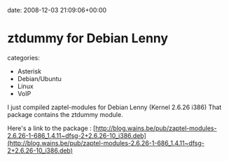 


date: 2008-12-03 21:09:06+00:00


# ztdummy for Debian Lenny

categories:
- Asterisk
- Debian/Ubuntu
- Linux
- VoIP


I just compiled zaptel-modules for Debian Lenny (Kernel 2.6.26 i386)
That package contains the ztdummy module.

Here's a link to the package :
[http://blog.wains.be/pub/zaptel-modules-2.6.26-1-686_1.4.11~dfsg-2+2.6.26-10_i386.deb](http://blog.wains.be/pub/zaptel-modules-2.6.26-1-686_1.4.11~dfsg-2+2.6.26-10_i386.deb)


